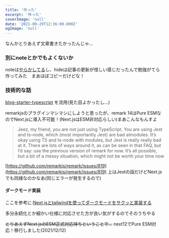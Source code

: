 ```yaml
---
title: '作った'
excerpt: '作った'
coverImage: 'null'
date: '2021-09-29T12:36:00.000Z'
ogImage: 'null'
---
```


なんかとりあえず文章書きたかったんじゃ...

### 別にnoteとかでもよくないか

noteは[やらかしてる](https://note.jp/n/n3e6451c9b147)し、hideは記事の更新が怪しい感じだったんで勉強がてら作ってみた　まあほぼコピーだけどな！

### 技術的な話

[blog-starter-typescript](https://github.com/vercel/next.js/tree/canary/examples/blog-starter-typescript) を流用(見た目よかったし...)

remarkjsのプラグインマシマシにしようと思ったが、remark 14はPure ESMなのでNext.jsに導入不可能！(Next.jsはESM非対応らしい)まあこんなもんすよ

> Jeez, my friend, you are not just using TypeScript. You are using Jest and ts-node, which (most importantly Jest) are bad atmodules.
 It’s okay using TS and ts-node with modules, but Jest is really really bad at it.
 There are lots of ways around it, as can be seen in that FAQ, but I’d say: use the previous version of remark for now. It’s all possible, but a bit of a messy situation, which might not be worth your time now

[https://github.com/remarkjs/remark/issues/819](https://github.com/remarkjs/remark/issues/819)
上はJestの話だけどNext.jsでも同様なのかなあ(同じエラーが発生するので)


#### ダークモード実装

ここを参考に:[Next.jsとtailwindを使ってダークモードをサクッと実装する](https://qiita.com/10mi8o/items/4be3a69731aed0692e40)

多分永続化とか細かい仕様に対応させた方が良い気がするのでそのうちやる

~~とりあえずNext.jsのESM正式対応待ちということで...~~ next12でPure ESM対応！移行しました(2021/12/12)


